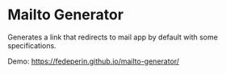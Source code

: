 # Mailto Generator
Generates a link that redirects to mail app by default with some specifications. <br>

Demo: https://fedeperin.github.io/mailto-generator/
